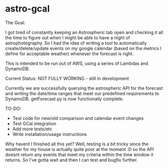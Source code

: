 # astro-gcal
The Goal:

I got tired of constantly keeping an Astrospheric tab open and checking it all the time to figure out when I might be able to have a night of astrophotography.  So I had the idea of writing a tool to automatically create/delete/update events on my google calendar (based on the metrics I define for acceptable weather) whenever the forecast is right.

This is intended to be run out of AWS, using a series of Lambdas and DynamoDB.


Current Status: NOT FULLY WORKING - still in development

Currently we are successfully querying the astrospheric API for the forecast and writing the date/time ranges that meet our predefined requirements to DynamoDB.  getForecast.py is now functionally complete.

TO-DO:
* Test code for new/old comparison and calendar event changes
* Test GCal integration
* Add more tests/etc
* Write installation/usage instructions

Why havent I finished all this yet?  Well, testing is a bit tricky since the weather for my house is actually quite poor at the moment :D so the API doesnt return any events that meet my criteria within the time window it returns.  So I've gotta wait and then I can test and bugfix further.
